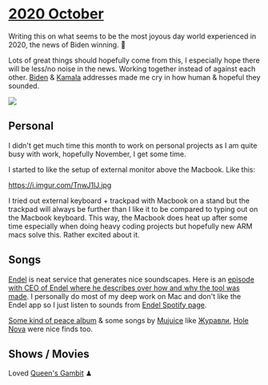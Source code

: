 # [2020 October](https://buttondown.email/nikitavoloboev/archive/9fa0825f-48d2-4c33-97a5-cc6d4ece45f9)

Writing this on what seems to be the most joyous day world experienced in 2020, the news of Biden winning. 🌿

Lots of great things should hopefully come from this, I especially hope there will be less/no noise in the news. Working together instead of against each other. [Biden](https://www.youtube.com/watch?v=yX20JkK5L3s) & [Kamala](https://www.youtube.com/watch?v=2VdwMNexBHc) addresses made me cry in how human & hopeful they sounded.

![](https://pbs.twimg.com/media/EmQF3cyVcAg2Y5h?format=jpg&name=large)

## Personal

I didn't get much time this month to work on personal projects as I am quite busy with work, hopefully November, I get some time.

I started to like the setup of external monitor above the Macbook. Like this:

https://i.imgur.com/TnwJ1lJ.jpg

I tried out external keyboard + trackpad with Macbook on a stand but the trackpad will always be further than I like it to be compared to typing out on the Macbook keyboard. This way, the Macbook does heat up after some time especially when doing heavy coding projects but hopefully new ARM macs solve this. Rather excited about it.

## Songs

[Endel](https://endel.io) is neat service that generates nice soundscapes. Here is an [episode with CEO of Endel where he describes over how and why the tool was made](https://foundation-by-true-ventures.simplecast.com/episodes/oleg-stavitsky-ceo-of-endel-YFJlLv_d). I personally do most of my deep work on Mac and don't like the Endel app so I just listen to sounds from [Endel Spotify page](https://open.spotify.com/artist/3JNr31WfX56vgwBuIcdOt4?si=95-HfysARLq8BNfgNd85kQ).

[Some kind of peace album](https://open.spotify.com/album/6NW97EFYSQ9X1CulKyL7wf?si=xBnOnumaS_GzqnGuE6D6lQ) & some songs by [Mujuice](https://open.spotify.com/artist/5oCq1yafGo6ND2PnmhINPL?si=bRKqXEheRYyykHql2-DiGg) like [Журавли](https://open.spotify.com/track/1pVwlPHatlr3vKnBMry97O?si=o3kfik2UQ9SIcR-z4KtMKQ), [Hole Nova](https://open.spotify.com/track/44A0bqgRO6AyfqxmFFOZZF?si=mV_Kb_IcQViambi7Z0OuNw) were nice finds too.

## Shows / Movies

Loved [Queen's Gambit](https://trakt.tv/shows/the-queen-s-gambit) ♟
